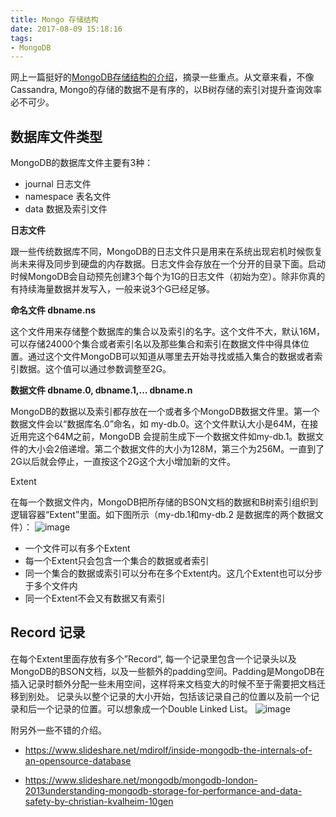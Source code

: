 ```yaml
---
title: Mongo 存储结构
date: 2017-08-09 15:18:16
tags:
- MongoDB
---
```

网上一篇挺好的[MongoDB存储结构的介绍](http://www.mongoing.com/blog/file-storage)，摘录一些重点。从文章来看，不像Cassandra, Mongo的存储的数据不是有序的，以B树存储的索引对提升查询效率必不可少。

## 数据库文件类型

MongoDB的数据库文件主要有3种：

- journal 日志文件
- namespace 表名文件
- data 数据及索引文件
<!-- more -->

**日志文件**

跟一些传统数据库不同，MongoDB的日志文件只是用来在系统出现宕机时候恢复尚未来得及同步到硬盘的内存数据。日志文件会存放在一个分开的目录下面。启动时候MongoDB会自动预先创建3个每个为1G的日志文件（初始为空）。除非你真的有持续海量数据并发写入，一般来说3个G已经足够。

**命名文件 dbname.ns**

这个文件用来存储整个数据库的集合以及索引的名字。这个文件不大，默认16M，可以存储24000个集合或者索引名以及那些集合和索引在数据文件中得具体位置。通过这个文件MongoDB可以知道从哪里去开始寻找或插入集合的数据或者索引数据。这个值可以通过参数调整至2G。

**数据文件 dbname.0, dbname.1,… dbname.n**

MongoDB的数据以及索引都存放在一个或者多个MongoDB数据文件里。第一个数据文件会以“数据库名.0”命名，如 my-db.0。这个文件默认大小是64M，在接近用完这个64M之前，MongoDB 会提前生成下一个数据文件如my-db.1。数据文件的大小会2倍递增。第二个数据文件的大小为128M，第三个为256M。一直到了2G以后就会停止，一直按这个2G这个大小增加新的文件。

Extent

在每一个数据文件内，MongoDB把所存储的BSON文档的数据和B树索引组织到逻辑容器“Extent”里面。如下图所示（my-db.1和my-db.2 是数据库的两个数据文件）：
![image](http://mongoing.com/wp-content/uploads/2014/07/f7a837a42e980ceb1323cd4cf0555cc3.png)
- 一个文件可以有多个Extent
- 每一个Extent只会包含一个集合的数据或者索引
- 同一个集合的数据或索引可以分布在多个Extent内。这几个Extent也可以分步于多个文件内
- 同一个Extent不会又有数据又有索引

## Record 记录

在每个Extent里面存放有多个”Record“, 每一个记录里包含一个记录头以及MongoDB的BSON文档，以及一些额外的padding空间。Padding是MongoDB在插入记录时额外分配一些未用空间，这样将来文档变大的时候不至于需要把文档迁移到别处。 记录头以整个记录的大小开始，包括该记录自己的位置以及前一个记录和后一个记录的位置。可以想象成一个Double Linked List。
![image](http://mongoing.com/wp-content/uploads/2014/07/3984a14b1c62b53d6d320643d2f667b5.png)


附另外一些不错的介绍。

- https://www.slideshare.net/mdirolf/inside-mongodb-the-internals-of-an-opensource-database

- https://www.slideshare.net/mongodb/mongodb-london-2013understanding-mongodb-storage-for-performance-and-data-safety-by-christian-kvalheim-10gen
